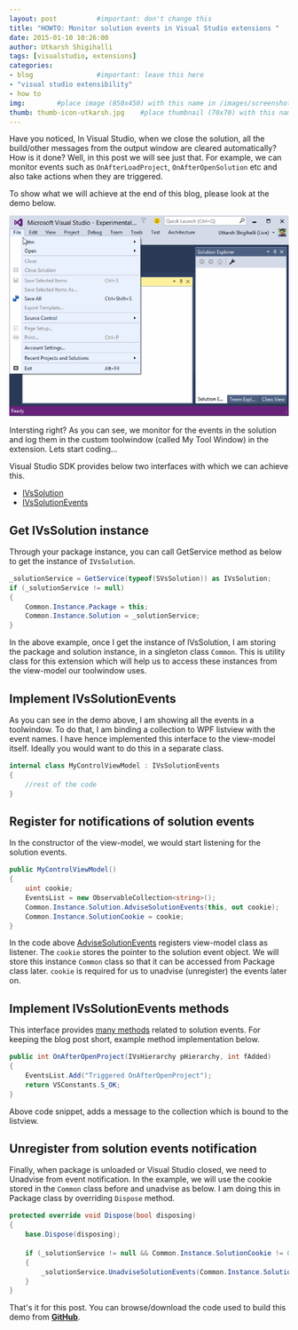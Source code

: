 ```yaml
---
layout: post          #important: don't change this
title: "HOWTO: Monitor solution events in Visual Studio extensions "
date: 2015-01-10 10:26:00 
author: Utkarsh Shigihalli
tags: [visualstudio, extensions]
categories:
- blog                #important: leave this here
- "visual studio extensibility"
- how to
img:        #place image (850x450) with this name in /images/screenshots
thumb: thumb-icon-utkarsh.jpg    #place thumbnail (70x70) with this name in /images/screenshotsthumbs/
---
```


Have you noticed, In Visual Studio, when we close the solution, all the build/other messages from the output window are cleared automatically?  How is it done? Well, in this post we will see just that. For example, we can monitor events such as `OnAfterLoadProject`, `OnAfterOpenSolution` etc and also take actions when they are triggered. 
<!--more-->
To show what we will achieve at the end of this blog, please look at the demo below.
 
![Solution Events](/images/screenshots/utkarsh/2014-01-10-solutionevents.gif)

Intersting right? As you can see, we monitor for the events in the solution and log them in the custom toolwindow (called My Tool Window) in the extension. Lets start coding... 

Visual Studio SDK provides below two interfaces with which we can achieve this.

- [IVsSolution](http://msdn.microsoft.com/en-us/library/microsoft.visualstudio.shell.interop.ivssolution.aspx) 
- [IVsSolutionEvents](http://msdn.microsoft.com/en-us/library/microsoft.visualstudio.shell.interop.ivssolutionevents.aspx)

## Get IVsSolution instance ##

Through your package instance, you can call GetService method as below to get the instance of `IVsSolution`. 

```csharp
_solutionService = GetService(typeof(SVsSolution)) as IVsSolution;
if (_solutionService != null)
{
    Common.Instance.Package = this;
    Common.Instance.Solution = _solutionService;
}
```

In the above example, once I get the instance of IVsSolution, I am storing the package and solution instance, in a singleton class `Common`. This is utility class for this extension which will help us to access these instances from the view-model our toolwindow uses.

## Implement IVsSolutionEvents ##
As you can see in the demo above, I am showing all the events in a toolwindow. To do that, I am binding a collection to WPF listview with the event names. I have hence implemented this interface to the view-model itself. Ideally you would want to do this in a separate class.

```csharp
internal class MyControlViewModel : IVsSolutionEvents
{
	//rest of the code
}
```

## Register for notifications of solution events ##
In the constructor of the view-model, we would start listening for the solution events.

```csharp
public MyControlViewModel()
{
    uint cookie;
    EventsList = new ObservableCollection<string>();
    Common.Instance.Solution.AdviseSolutionEvents(this, out cookie);
    Common.Instance.SolutionCookie = cookie;
}
```

In the code above [AdviseSolutionEvents](http://msdn.microsoft.com/en-us/library/microsoft.visualstudio.shell.interop.ivssolution.advisesolutionevents.aspx) registers view-model class as listener. The `cookie` stores the pointer to the solution event object. We will store this instance `Common` class so that it can be accessed from Package class later. `cookie` is required for us to unadvise (unregister) the events later on.

## Implement IVsSolutionEvents methods ##

This interface provides [many methods](http://msdn.microsoft.com/en-us/library/microsoft.visualstudio.shell.interop.ivssolutionevents_methods.aspx) related to solution events. For keeping the blog post short, example method implementation below.

```csharp
public int OnAfterOpenProject(IVsHierarchy pHierarchy, int fAdded)
{
    EventsList.Add("Triggered OnAfterOpenProject");
    return VSConstants.S_OK;
}
```

Above code snippet, adds a message to the collection which is bound to the listview.

## Unregister from solution events notification ##
Finally, when package is unloaded or Visual Studio closed, we need to Unadvise from event notification. In the example, we will use the cookie stored in the `Common` class before and unadvise as below. I am doing this in Package class by overriding `Dispose` method.

```csharp
protected override void Dispose(bool disposing)
{
    base.Dispose(disposing);

    if (_solutionService != null && Common.Instance.SolutionCookie != 0)
    {
        _solutionService.UnadviseSolutionEvents(Common.Instance.SolutionCookie);
    }
}
```

That's it for this post. You can browse/download the code used to build this demo from [**GitHub**](https://github.com/onlyutkarsh/SolutionEventsMonitor/).